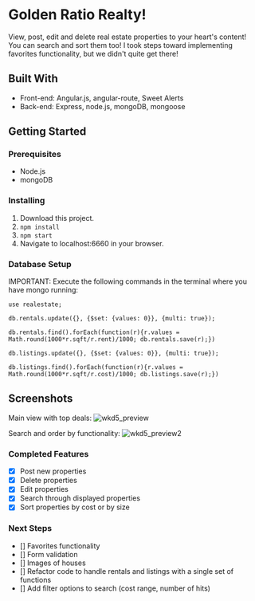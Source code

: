 
# Golden Ratio Realty!
View, post, edit and delete real estate properties to your heart's content! You can search and sort them too! I took steps toward implementing favorites functionality, but we didn't quite get there!

## Built With
- Front-end: Angular.js, angular-route, Sweet Alerts
- Back-end: Express, node.js, mongoDB, mongoose

## Getting Started

### Prerequisites

- Node.js
- mongoDB

### Installing

1. Download this project.
2. `npm install`
3. `npm start`
4. Navigate to localhost:6660 in your browser.

### Database Setup
IMPORTANT: Execute the following commands in the terminal where you have mongo running:
```
use realestate;

db.rentals.update({}, {$set: {values: 0}}, {multi: true});

db.rentals.find().forEach(function(r){r.values = Math.round(1000*r.sqft/r.rent)/1000; db.rentals.save(r);})

db.listings.update({}, {$set: {values: 0}}, {multi: true});

db.listings.find().forEach(function(r){r.values = Math.round(1000*r.sqft/r.cost)/1000; db.listings.save(r);})
```

## Screenshots

Main view with top deals:
![wkd5_preview](https://user-images.githubusercontent.com/29472568/33973474-b774ddf2-e048-11e7-801c-cd3d9d3c6014.png)

Search and order by functionality:
![wkd5_preview2](https://user-images.githubusercontent.com/29472568/33973477-bbed8820-e048-11e7-8adc-13480d2c4d18.png)


### Completed Features

- [x] Post new properties
- [x] Delete properties
- [x] Edit properties
- [x] Search through displayed properties
- [x] Sort properties by cost or by size

### Next Steps

- [] Favorites functionality
- [] Form validation
- [] Images of houses
- [] Refactor code to handle rentals and listings with a single set of functions
- [] Add filter options to search (cost range, number of hits)
